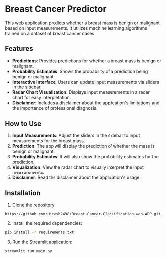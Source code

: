 # Breast Cancer Predictor

This web application predicts whether a breast mass is benign or malignant based on input measurements. It utilizes machine learning algorithms trained on a dataset of breast cancer cases.

## Features

- **Predictions**: Provides predictions for whether a breast mass is benign or malignant.
- **Probability Estimates**: Shows the probability of a prediction being benign or malignant.
- **Interactive Interface**: Users can update input measurements via sliders in the sidebar.
- **Radar Chart Visualization**: Displays input measurements in a radar chart for easy interpretation.
- **Disclaimer**: Includes a disclaimer about the application's limitations and the importance of professional diagnosis.

## How to Use

1. **Input Measurements**: Adjust the sliders in the sidebar to input measurements for the breast mass.
2. **Prediction**: The app will display the prediction of whether the mass is benign or malignant.
3. **Probability Estimates**: It will also show the probability estimates for the prediction.
4. **Visualization**: View the radar chart to visually interpret the input measurements.
5. **Disclaimer**: Read the disclaimer about the application's usage.

## Installation

1. Clone the repository:
```bash
https://github.com/Hitesh2498/Breast-Cancer-Classification-web-APP.git
```
2. Install the required dependencies:
```bash
pip install -r requirements.txt
```
3. Run the Streamlit application:
```bash
streamlit run main.py
```

